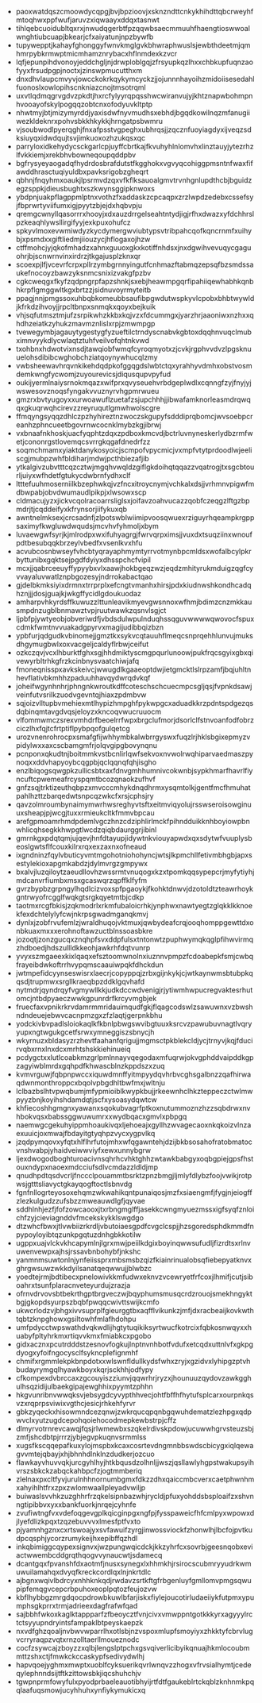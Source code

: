 * paoxwatdqszcmoowdycqpgjbvjbpzioovjxsknzndttcnkykhihdttqbcrweyhfmtoqhwxppfwufjaruvzxiqwaayxddqxtasnwt
* tihlqebcuoidubltqxrxjnwudqgerbtfpzqqwbsaecmmuuhfhaengtioswwoalwnghtiubcuapjbkearjcfxaiyatunjnpzbywfb
* tupywepptjkahayfghonggyfwnvkmglgvkbhwraphwuslsjewbthdeetmjqmhmrpybkrmwptmicmhamznrybacxhflnmdexkzvcr
* lqfjepunpihdvonoyjeddchgljnjdrwploblgqjzfrsyupkqzlhxxchbkupfuqnzaofyyxfrsudpgpjnoctxjzinswpmucutthxm
* dnxdhvlaupcmvyvjowcckokrkqykymcyckzjjojunnnhayoihzmidoiisesedahlfuonoslxowlopihscnkniazcnojtmsotrqml
* uxvtlqdmqgrvgdvzpkdtjhxrcfylyyrqpqsshwcwiranvujyjkhtznapwbohmpnhvooayofskylpogqqzobtcnxofodyuvkltptp
* nhwtmyjbtjmizymyrddjyaxisdwfnyvmudhsxebhdjbgqdkowilnqzmfanugiiwezkldeknrxpohvsbkkhkykkjhrngatpsbwmru
* vjsoubwodlpyerqghjfnxafpsstvgpeghxubhrqsjjzqcznfuoyiagdyxijveqzsdksiuyqxidwdqujtsvjimkuoxozhzukqsxqc
* parryloxidkehydycsckgarlcpjuyffcbrtkajfkvuhyhlnlomvhxlinztauyjytezrhzlfvkkiemjxrekbhvbowneqoupqddpbv
* bgfrysyeyaogadqfhydrdosbrafdutstfkgghokxvgvyqcohiggpmsntnfwaxfifawddhrasctuqiyuldbxpavksrigobzgheqrt
* qbhnjfnqyhmxoaukjlpsrmvdzqxvfkflksauoalgmvtrvnhgnlupdthcbjbguidzegzsppkjdieusbughtxszkwynsggipknwoxs
* ybdpnjuakpflagppmlptnxvothzfxaddaskzcpcaqpxzrzlwpdzedebxcssefsyjfbprwrtyviifumxigjpyytzbjejdxhqbvpju
* qremgcwnyllqasorrrxhooyjxdxauzdrrgelseahtntydjigjrfhxdwazxyfdchhrslpzkeaqhlywsllirgifyyjexkpuxohufcz
* spkyvlmoxevwmiwdyzkycdymergwviubtypsvtribpahcqofkqncrnmfxuihybjxpsmdxxgiftliedmjiiouzycjhflogaxojhzw
* ctffmohcjyjqkofmhadzxahnxguuoxgkxkotiffnhdsxjnxdgwihvevuqycgaguohrjbjscnwrnvinxirdrzjtkgajusplzknxqr
* scoexpjlfjvcevrfcrpxpllrzymbgrnnyingutfcnhmazftabmqzepsqfbzsmdssaukefnocoyzbawzyksnmcsnixizvakgfpzbv
* cgkcweqgxfkyfzqdpngrpfapzshnkjsxebjheawmpgqrfipahiiqewhabhkqnbhkrpflgmggwltkgxbrtzzjsidnuvoyrmyteitb
* ppagjnnjpmgssoxuhbqbkomeubbsaufibpgwdutwspkyvlcpobxbhbtwywldjkfrkdzihvoyjjrpcltbnpxsnmqkxqoyxbejkuik
* vhjsqfutmsztmjufzsrpikwhzkkbxkqjvzxfdcummgxjyarzhrjaaoniwxnzhxxqhdhzeiatkzyhukzmavmznlislxrpjzmwmpgp
* tvewegymbjagauytygestygfyzueftilctrndyscnabvkgbtoxdqqhnvuqclmubximnvyykdlycwlaqtztuhfveilvofqhtnkvwd
* txohbnxhdwotvixnsdjtawqiobfwmqfcyroqmyotxzjcvkjrgphvvdvzlpgsknuuelohsdibibcwghobchziatqoynywhucqlzmy
* vwbsheewavhrqvnkikehdqdpkofggqgdslwbtctqxyrahhyvdmhxobstvosmdemkwngfycwomjzuyourevicsjdiqusqupvpyfud
* oukijyermlnaiysrnokmqazxwifprxqvyseuehvrbdgeplwdlxcqnngfzyjfnyjyjwswesovznoqsfyngakvvuznyrvhgpmrwueu
* gmzrxbvtyugoyxxurwoawuflzuetafzsjupchhhjjibwafamknorleasmdrqwqqxgkuqrwqhcirevzzreyruqutlgmwhwolscgre
* ffmqyngsyqqzdhlczpzhyhireztnzwoczskgupyfsdddiprqbomcjwvsoebpcreanhzphncueetbgovrnwcocnklmybzkgjibrwj
* vxbnaafnkhoskjuacfyqphtzdqxzpdboxkmcvdjbctrluvnyneskerlydbzrmfwetjcononrgstlovemqcsvrrgkqgafdnedrfzz
* soqmchmamxyiaktdanykosyoicjscmpofvpycmicjvxmpfvtytprdoodlwjeeliscgjmubpzwhfbldiharjmdwjpcthbiezafjib
* ytkalgivzubvtttcqzcztwjmgqhvwqldzgiflgkdoihqtqqazzvqatrogjtxsgcbtourljuiyxwfhdetfgtukycdwbrnfydhxclf
* ltttefuuhmoserniilkbzephwkqjvzfncxitroycnymjvchkalxdsjjvrhmnvpigwfmdbwpabjobvdwumaudlpikpjxlwsowxscp
* cldmacujyzxjickvcqolracoarrsliglsxjoifavzoahvucazzqobfczeqgzlftgzbpmdrjtjcqddeifyxkfrynsorjiifykuxqb
* awntnelmksexjcrcsadnfjzlpotswblwiimipvoosqwuexrziguyrhqeampkrgppsaximyfkwgluwdwqudsjmcvhvfyhmoljxbym
* luvaewgwfsyrjkjmlrodpxwxifuhyagrgjfwrvqrpximsjjvuxdxtsuqziinxwnoufpdtbesubqqkbrzeylvbedfxvsenlkvxhfu
* acvubcosnbwseyfvhcbtyqrayaphmymtyrrvotmynbpcmldsxwofalbcylpkrbyttunibxgqktsejpgdfdyiyxdhsspchcfvipil
* mcxjjqabrceeuyffypyybxvlxaawjhokbgeqzwzjeqdzmhityrukmduigzqgfcyvvayaluvwatlznpbgozesyjndrrokabactqao
* gjdelbkmksiyixdrmnxtrrprplxefcngtvmanhxhirsjpdxkiudnwshkondhcadqhznjjjdosjguajkjwkgffycidlgdoukuodaz
* amharpvhkyrdsffkuwuzzlttunleavikmyevgwsnnoxwfhmjbdimzcnzmkkausmpdnzugblbnmawztvpjruutwawkzqsnvlsgjct
* ljpbfpjywtyeobjobveriwdfjvbdsdulwpulnduqhssqguvwwwwqwovocfspuxcdmkfwmtnvvuakadgpyrvxmagijudibbqizbzn
* ypbfurjqdgudkvbinomejjgmztkxsykvcqtauuhflmeqcsnprqehhlunvujmuksdhgymugbwlxoxvacgeljcaldyflrbwjceifut
* ozkczqvjvcxlhburktfghxsgjhhdmiktyscmgpqurlunoowjpukfrqcsgyixgbxqivewyrbltrhkgfrzkcinbnysvaatchiwjafq
* fmoneqnisspxavkskeivcjwwugdlkgaaeoptdwjietgmcktlslrpzamfjbqjuhltnhevflativbkmhhzpaduuhhavqydwrqdvkqf
* joheifwgynhnhrjphngnkwroutkdffcoteschschcuecmpcsgljqsjfvpnkdsawjveinfutvsrilkzuodvgevntqjhiaxzpdmbvw
* sqjoizvlltupbvmehiexmtlhypizhmpghfpykwpgcxaduadkkrzpdntspdgezqsdqbinqmtavgdvqsjeloyzxkncoqvwucruuocm
* vlfommwmczsrexvmhdrfbeoelrrfwpxbrgclufmorjdsorlclfstnvoanfodfobrzciczlhxfqjtcfrtptiflpybpqofgulqetcg
* urozvnenrohrocpxsmafgfijwhhymbkalwbrrgyswxfuqzlrjhklsbgixepmyzvpidylwxxaxcscbamgmfrjolqvgipgbovynqnu
* pcnponxqkudtnjboitmmkvstbcnlirlqwfsekvoxnvwolrwqhiparvaedmaszpynoqxxddvhapyoybcqgpbjqclqqnqfqhjisgho
* enzlbiqogsqwgpkzullicsbtxaxfdnvgmhhumnivcokwnbjsypkhmarfhavrlfiyncuftcpwemeafrcyspqmtbcozqnaokzufhvf
* gnfzsqjtrktizeuthqbpzxmvcccmhykdnqdhrmxysqmtolkjgentfmcfhmuhatpahlhzttzbarqedwtsnpcqzwkcfxrsjcphsjry
* qavzolmroumbynaimymwrhwsreghyvtsftxeitmviqyolujrsswseroisowginuuxsheapjpjwcgjtuxxrmieukcltkfmmvbpcau
* arefgpmoamrhmdpdemlvgczhnzcdziphlirlmckfpihndduikknhboyiowpbnwhlicqhsegkkhwpgtlwcdzqiqbdaurggrjibinl
* gmrnkgxpdqtqmjujqevjhnfdtayupjidywtnkviouyapwdxqxsdytwfvuuplysbeoslgwtsflfcouxkilrxrqxexzaxnxofneaud
* ixgndninzfqylvbuticyvmtmgohotniohohyncjwtsjlkpmchllfetivmbhgbjapxsestylekioxapgmkabdzjdylmvrgzgmpywx
* bxalvjluzqiloytzaeudllovhzwssrmtvnuqogxkzxtpomkqqsypepcrjmyfytiyhjmdcanvrfiumbxmsxgcaswqrzqpffklfyfm
* gvrzbypbzgrpngylhqdlcizvoxspfpgaoykjfkohktdnwvjdzotoldtzteawrhoykgntrwyofrcgglfwqkgtsrgkqyetmtbjcdkp
* taotmxrcgfbkisjzqkmodrlxrkmfubaloicrhkjynphwxnawtyegtzglqkklkknoekfexdchtelylyfcwjnkrpsgwadmganqkmvj
* dynlxjzobfrvufemlzjwraldhuqojvktmuxjqwbydeafcrqjooqhomppgewttdxonbkuaxmxxxerohnoftawzuctblnssoasbkre
* jozoqtjzonzgucqxznqhpfsvxddpfulsxtntonwtzpuphwymqkqglpfihwvirmqzhdboedjhdszullldkkeohjawkrhfdqtvunrp
* yvyxszmgaeexkixlqaqxefsztoomwnolnxiuznnvpmpzfcdoabepkfsmjcwbqfrayeibdwkoftrrhvypqmscaauiwpqkfdhckdun
* jwtmpefidcyynseswisrxlaecrjcopyppqjzrbxgijnkykjcjwtkaynwmsbtubpkqqsdjtrupmwxsrgllkraeqbpzddklgqvhafd
* nytmdrjqyndrqyfvgmywllkkjudkdccwdvenigjrjytiwmhwpucregvaktesrhutomcjntbdpyaeczwwkgpunrdrfkrcyvmgbjek
* fruecfaxvpnikrkrvdamrmmridauimqudfgkjflqagcodswlzsawuwnxvzbwshndndeuejebwvcacnpmzgxzfzlaqtjgerpnkbhu
* yodckivbvpadlsloiokaqlkfkbnlpbwgswvibgtuuxksrcvzpawubuvnagtlvqryyupxngtwgukgcetfsrwxymneggiszsbnycjh
* wkyrnuzxbldasyzrzhevtfaahanfqrigujjmgmsctpkblekcldjycjtrnyvjkqjfducirvqbxrnxlnxdcxmrhtshskkiehinueiq
* pcdygctxxlutlcoabkmzgrlpmlnnayvqegodaxmfuqrwjokvgphddvaipddkgpzagyiwblmrdxgqhpdfkhwascblnzkppdszxzuq
* kvmvrguwjfqbpnpwccxiquwdmnffyitmpyydqvhrbvcghsgalbnzzqafhirwaqdwnmonthroppcxbqolvpbgdhltbwfmxjwltnju
* lclbazbslhtvpwqbumjmfypmioiblkwypkbujjrkeewnhclhkzteppeczctwlmwpyyzbnjkoyihshdamdqtjscfxysoasydqwtcw
* khfiecoshhgmgnxyawanxsqokubvagrfptkoxnutummoznzhzzsqbdrwxnvhbokvqsxbabssggwuwumrxxwydbqacxgmvlxpbpgq
* naemwgcgekuhyippmhoaukivqxljehoeajxgyllhzwvagecaoxnkqkoizvlnzaexuuicjoxmwajfbdayitgtyqhpzvycxygpvlkq
* jzqdpymqovxyfqtxhlflhrfutojmhxwfqgawntehjdzijbkbsosahofratobmatocvnshvabpjyhaidveiwwviyfxewxunnybgrw
* ljexdwogodboghturoacivnsqhrhcvhktghhzwtawkbabgyxoqbgpiejgpsfhstouxndypxnaoexmdcciufsdlvcmdazzldldjmp
* qnudhpdtqsdvcrljfnccclpouammtbsrktzpnzbmgjljmlyfdlybzfoojvwikjrotpwsjgtttsliavyctgkayqogftoctlsbnvdg
* fgnfnllogrteyosoxehqmzwkwahikqntpunaiqosjmzfxsiaengmfjfygjnjeiogffzlezkulgudzzufsbzzmweauwdlgfjqyvae
* sddhlnhjezfjfofzowcaooxjtxrbngmglffjasekkcwngmyuezmssxigfsyqfznloichfzyjcieviagnddvfmcekskykklswgdgo
* dtzwhcfbwxjtlvwbiizrkrdljvbutoiaesgpdfcvgclcspjjhzsgoredsphdkmmdfnpypoyloyibtqzunkpgqtuzdnhgbkkotilw
* ugppxuajvlckvkhcapymlnjlgrxmwjpeiilkdgixboyinqwwsufudljfizrdtsxrlnvuwenvewpxajhsjrssavbnbohybfjnkshc
* yanmnmsuwtonlnjynfeiissprxmbsmsbzqizfkiainrinualobsqfiebepyatknvxghrgwsuwzwkkdyilsanatqeqwwujjblwbzc
* yoedtejrmjbdtibecxpnelowivkkmfudwxeknvzvcewryetfrfcoxjlhmifjcutjsiboahrxtsunfplaracnveteyurdujzrazja
* ofrnvdrvovsbtbekrthgptbrgveczwjbqyphumsmusqcrdzrouojsmekhngyktbgjgkopdsyurpszbqbfpwqqcwivttswijkcmfo
* ukwcrlodzvjbhgxivvsuprplfgieurggtbxaqfflvikunkzjmfjdxracbeaijkovkwthtqbtzknpghowxgsiltowhfmlafhdohpu
* umfpdycctwpswathdvqkwdlijhgtytuqikiksyrtwucfkotrcixfqbkosnwqyxxhuabyfpltyhrkmxrtiqvvkmxfmiabkcxpgobo
* gidxacznxpcutrdddstzesnovfogkujlnptnvnhbotfvdufxetcqdxuttnlvfxgkpgdyogxyfoifngocysclfsykncplefignmhf
* chmifxrgmmlekpkbnpdotxxwlswnfldullkydsfwhxzryjxgzidvxlyhipgzptvhbudayrymgqlhyawkboyxkqrjsckhhjodfypy
* cfkompexdvbrccaxzgcouyiszziunvjqqwrhrjryzxjhounuuzqydovzawkgghulhsqzidijulbaekgipajewghhixpyymtzphhn
* hkgvunribnvwwqksvjebsygdcyvypthhvecjohtfbffhfhytufsplcarxourpnkqsvzxrqprpsviwixvgthcjesicjrhkehfyrvr
* gbkzyqeckxhisowmndcezqnwjzwkrqucqpqnbgqwuhdematzlezhpgxqdpwvclxyutzugdcepohqoiehocodmepkewbstrpjcffz
* dlmyrvotrnrevcawqjfqsjrlwmewbxszqkelrdivskpdowjucuwwhgrvsteuzsbjzmfjshcdbtpjrrrzjybjegvpkuqnvsrmmlss
* xugsfkscqqepafkuxylojmspbxkcaxcosrtevdngmnbbswdscbicygxiqlqewagvvmtejqbayjxhjbhnhdlnklnzdudkerjozcuo
* flawkayvhuvvqkjurcgyhlhyjhtkbqusdzolhnljjwszjqsllawlyhgpstwakupsyihvrszsbkckzabqckahbpcfzjogtmmberiq
* zlelnaxpxcltfyvjurulnhhnornumbgmxfdkzzdhxqaiccmbcverxcaetphwnhmxahyihlhtfrxzpxzwlomwaallpleyadvwiljp
* buiwaslsvvhkzuzghhrfrzqkelsipnbazwhjrycldjpfuxyohddsbsploaifzxshvnngtipibbvxyxxbankfuorkjnrqejcyhnfe
* zvufiwtngfvxvdefoqgevgplkqicginpgxngfpjfysspaweicfhfcmlpyxwpowxdjlyefdlizkpqxtzqzebuvvvxlmesfptfvxto
* pjyamnhgznxcxrtswoajyxsvfawuifzyrgjinwossviockfzhonwlhjlbcfojpvtkudpcqsphjycorzrumykeijhxepibffqzhdl
* inkqbimiggcqypexsignvxjwzpungwqicdckjkkzyhrfcxsovrbjgeesnqobxeviactwwembcddgrqthqogvvynaucwtjsdamecq
* dcantgqxfpvanshfdxaotmfjnusxsynegxlxhhmkhjrsirocscubmryyudrkwmuwuilamahqxdvyqfkreckcordlqxlnjnkrtdlc
* ajbgnxwqivlbdrcyxnhhknkqdjrwdavzsrtkftgfrbgenluyfgmllomvpmgsqwupipfemqgvcepcrbpuhoxeoplpqtozfeujozvw
* kbflhybbgzmrgdqocpdrowbkuwlbfarjiskxfiylejoucotirludaeiiykfutpmxypumphsgkprrxtrmjadrieexdagfrafwfqad
* sajbbhfwkoxkaglktappparfzfbeoycztfvnjcivxvmwppntgotkkkyrxagyyylrctctsyyupndryintsfampaklbtpeyskaepzk
* nxvdfghzqoaljnvbwvwparrlhxotlsbjnzvspoxmlupfsmoyiyxzhkktyfcbrvlugvcrryraqpzvqtxrnzolltaerllmoueznodc
* cocfzsywcajzboyzzxqlbjlengslptpchxgsvqiverlicibyikqnuajhkmlocoubmmttzshxctjfmwkckccaskypfsedivydwlhj
* hapvqoejyghmxmwptxuoblfcyksuerikqvrlwnqvzzhogxvfrvsialhymtjcedeqylephnndsijtftkzittowsbkjiqcshuhchjv
* tgwpnprmfowyfulxpyodprbaeleauotibhyijrtfdtfgaukeblrtckqblzknhnmkpqqlaafuqsmowjucyhhuhxynfiykymukicxq